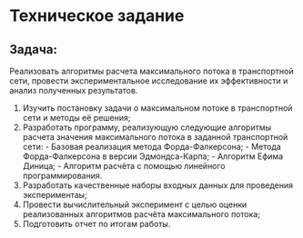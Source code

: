 #	Техническое задание
##	Задача:
Реализовать алгоритмы расчета максимального потока в транспортной сети, провести
экспериментальное исследование их эффективности и анализ полученных результатов.
1.	Изучить постановку задачи о максимальном потоке в транспортной сети и методы её
	решения;
2.	Разработать программу, реализующую следующие алгоритмы расчета значения
	максимального потока в заданной транспортной сети:
		-	Базовая реализация метода Форда-Фалкерсона;
		-	Метода Форда-Фалкерсона в версии Эдмондса-Карпа;
		-	Алгоритм Ефима Диница;
		-	Алгоритм расчёта с помощью линейного программирования.
3.	Разработать качественные наборы входных данных для проведения экспериментаы;
4.	Провести вычислительный эксперимент с целью оценки реализованных алгоритмов
	расчёта максимального потока;
5.	Подготовить отчет по итогам работы.
